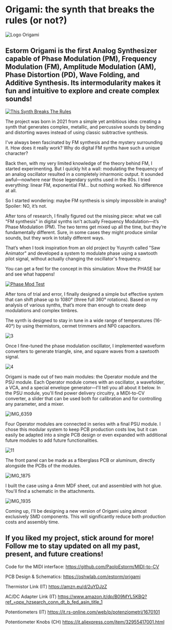 # Origami: the synth that breaks the rules (or not?)
![Logo Origami](https://github.com/user-attachments/assets/805f6224-f6e8-4783-ae50-3f2e9cf1f2a2)

## Estorm Origami is the first Analog Synthesizer capable of Phase Modulation (PM), Frequency Modulation (FM), Amplitude Modulation (AM), Phase Distortion (PD), Wave Folding, and Additive Synthesis. Its intermodularity makes it fun and intuitive to explore and create complex sounds!

[![This Synth Breaks The Rules](https://github.com/user-attachments/assets/e44ff963-27a0-4a93-9d2d-e1a0a9317ccf)](https://youtu.be/fYJeXG9gMpo "This Synth Breaks The Rules")

The project was born in 2021 from a simple yet ambitious idea: creating a synth that generates complex, metallic, and percussive sounds by bending and distorting waves instead of using classic subtractive synthesis.

I've always been fascinated by FM synthesis and the mystery surrounding it. How does it really work? Why do digital FM synths have such a unique character?

Back then, with my very limited knowledge of the theory behind FM, I started experimenting. But I quickly hit a wall: modulating the frequency of an analog oscillator resulted in a completely inharmonic output. It sounded awful—nowhere near those legendary synths used in the 80s. I tried everything: linear FM, exponential FM… but nothing worked. No difference at all.

So I started wondering: maybe FM synthesis is simply impossible in analog?
Spoiler: NO, it’s not.

After tons of research, I finally figured out the missing piece: what we call "FM synthesis" in digital synths isn't actually Frequency Modulation—it’s Phase Modulation (PM). The two terms get mixed up all the time, but they’re fundamentally different. Sure, in some cases they might produce similar sounds, but they work in totally different ways.

That’s when I took inspiration from an old project by Yusynth called "Saw Animator" and developed a system to modulate phase using a sawtooth pilot signal, without actually changing the oscillator's frequency.

You can get a feel for the concept in this simulation:
Move the PHASE bar and see what happens!

[![Phase Mod Test](https://github.com/user-attachments/assets/c3b8cbf0-812e-426f-aa82-e60d479ab672)](https://tinyurl.com/26c96skb "Phase Mod Test")

After tons of trial and error, I finally designed a simple but effective system that can shift phase up to 1080° (three full 360° rotations). Based on my analysis of various synths, that’s more than enough to create deep modulations and complex timbres.

The synth is designed to stay in tune in a wide range of temperatures (16-40°) by using thermistors, cermet trimmers and NP0 capacitors.

![3](https://github.com/user-attachments/assets/0741ba0a-dae5-40de-8d5b-746bfd7262bb)

Once I fine-tuned the phase modulation oscillator, I implemented waveform converters to generate triangle, sine, and square waves from a sawtooth signal.

![4](https://github.com/user-attachments/assets/5243340a-e377-48f6-9401-48cd9d5810c8)

Origami is made out of two main modules: the Operator module and the PSU module.
Each Operator module comes with an oscillator, a wavefolder, a VCA, and a special envelope generator—I'll tell you all about it below.
In the PSU module, you'll find power delivery circuitry, a MIDI-to-CV converter, a slider that can be used both for calibration and for controlling any parameter, and a mixer.

![IMG_6359](https://github.com/user-attachments/assets/7fb8635e-9763-40ce-b6ee-279a953f4b3e)

Four Operator modules are connected in series with a final PSU module.
I chose this modular system to keep PCB production costs low, but it can easily be adapted into a single PCB design or even expanded with additional future modules to add future functionalities.

![11](https://github.com/user-attachments/assets/4afcab0b-4374-4592-86e3-4aad3e6e634d)

The front panel can be made as a fiberglass PCB or aluminum, directly alongside the PCBs of the modules.

![IMG_1875](https://github.com/user-attachments/assets/f2063af9-dec1-4855-baaf-c1de14402843)

I built the case using a 4mm MDF sheet, cut and assembled with hot glue. You'll find a schematic in the attachments.

![IMG_1935](https://github.com/user-attachments/assets/d6924d77-4872-414d-8fd6-fa7013fcd34f)

Coming up, I'll be designing a new version of Origami using almost exclusively SMD components. This will significantly reduce both production costs and assembly time.

## If you liked my project, stick around for more! Follow me to stay updated on all my past, present, and future creations!

Code for the MIDI interface:
https://github.com/PaoloEstorm/MIDI-to-CV

PCB Design & Schematics:
https://oshwlab.com/estorm/origami

Thermistor Link (IT)
https://amzn.eu/d/2uYDJzZ

AC/DC Adapter Link (IT)
https://www.amazon.it/dp/B09MYL5KBQ?ref_=ppx_hzsearch_conn_dt_b_fed_asin_title_1

Potentiometers (IT)
https://it.rs-online.com/web/p/potenziometri/1670101

Potentiometer Knobs (CH)
https://it.aliexpress.com/item/32955417001.html

